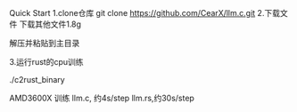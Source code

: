 Quick Start
1.clone仓库
git clone https://github.com/CearX/llm.c.git
2.下载文件
下载其他文件1.8g

解压并粘贴到主目录

3.运行rust的cpu训练

./c2rust_binary

AMD3600X 训练
llm.c, 约4s/step
llm.rs,约30s/step
